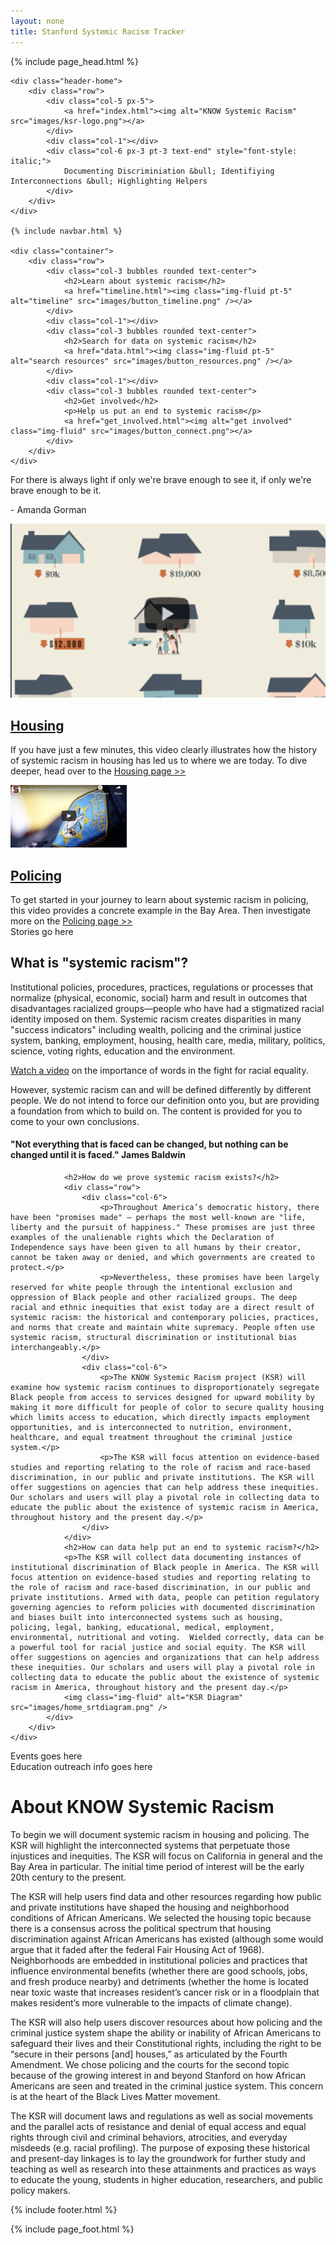 ```yaml
---
layout: none
title: Stanford Systemic Racism Tracker
---
```

{% include page_head.html %}

<div class="home">

    <div class="header-home">
        <div class="row">
            <div class="col-5 px-5">
                <a href="index.html"><img alt="KNOW Systemic Racism" src="images/ksr-logo.png"></a>
            </div>
            <div class="col-1"></div>
            <div class="col-6 px-3 pt-3 text-end" style="font-style: italic;">
                Documenting Discriminiation &bull; Identifiying Interconnections &bull; Highlighting Helpers
            </div>
        </div>
    </div>

    {% include navbar.html %}

    <div class="container">
        <div class="row">
            <div class="col-3 bubbles rounded text-center">
                <h2>Learn about systemic racism</h2>
                <a href="timeline.html"><img class="img-fluid pt-5" alt="timeline" src="images/button_timeline.png" /></a>
            </div>
            <div class="col-1"></div>
            <div class="col-3 bubbles rounded text-center">
                <h2>Search for data on systemic racism</h2>
                <a href="data.html"><img class="img-fluid pt-5" alt="search resources" src="images/button_resources.png" /></a>
            </div>
            <div class="col-1"></div>
            <div class="col-3 bubbles rounded text-center">
                <h2>Get involved</h2>
                <p>Help us put an end to systemic racism</p>
                <a href="get_involved.html"><img alt="get involved" class="img-fluid" src="images/button_connect.png"></a>
            </div>
        </div>
    </div>
</div>

<div class="quote-bar p-1">
    <div class="container">
        <div class="row gorman-quote">
            <p>For there is always light if only we're brave enough to see it, if only we're brave enough to be it.</p>
            <p>- Amanda Gorman</p>
        </div>
    </div>
</div>

<div class="features-bar">
    <div class="container features">
        <div class="row">
            <div class="col-6">
                <div class="row">
                    <div class="col">
                        <a href="https://www.segregatedbydesign.com/"><img class="img-fluid" alt="Housing video" src="images/housing_homepage.png"></a>
                    </div>
                    <div class="col">
                        <h2><a href="housing.html">Housing</a></h2>
                        <p>If you have just a few minutes, this video clearly illustrates how the history of systemic racism in housing has led us to where we are today.  To dive deeper, head over to the <a href="housing.html">Housing page >></a></p>
                    </div>
                </div>
            </div>
            <div class="col-6">
                <div class="row">
                    <div class="col">
                        <a href="https://news.stanford.edu/2016/06/15/stanford-big-data-study-finds-racial-disparities-oakland-calif-police-behavior-offers-solutions/"><img class="img-fluid" alt="Policing video" src="images/policing_homepage.png" height="100" /></a>
                    </div>
                    <div class="col">
                        <h2><a href="policing.html">Policing</a></h2>
                        To get started in your journey to learn about systemic racism in policing, this video provides a concrete example in the Bay Area.  Then investigate more on the <a href="policing.html">Policing page >></a>
                    </div>
                </div>
            </div>
        </div>
    </div>
</div>

<div class="stories-bar">
    <div class="container py-3">
        <div class="row">
            <div class="col">
                Stories go here
            </div>
        </div>
    </div>
</div>

<div class="explain-bar">
    <div class="container py-3">
        <div class="row">
            <div class="col">
                <h2>What is "systemic racism"?</h2>
                <div class="row">
                    <div class="col-6">
                        <p>Institutional policies, procedures, practices, regulations or processes that normalize (physical, economic, social) harm and result in outcomes that disadvantages racialized groups—people who have had a stigmatized racial identity imposed on them. Systemic racism creates disparities in many "success indicators" including wealth, policing and the criminal justice system, banking, employment, housing, health care, media, military, politics, science, voting rights, education and the environment.</p>
                        <p><a href="https://abc7news.com/systemic-racism-definition-structural-institutionalized-what-is/6292530/">Watch a video</a> on the importance of words in the fight for racial equality.</p>
                    </div>
                    <div class="col-3">
                        <p>However, systemic racism can and will be defined differently by different people. We do not intend to force our definition onto you, but are providing a foundation from which to build on. The content is provided for you to come to your own conclusions.</p>
                    </div>
                    <div class="col-3">
                        <h4>"Not everything that is faced can be changed, but nothing can be changed until it is faced." James Baldwin</h4>
                    </div>
                </div>

                <h2>How do we prove systemic racism exists?</h2>
                <div class="row">
                    <div class="col-6">
                        <p>Throughout America’s democratic history, there have been "promises made" – perhaps the most well-known are "life, liberty and the pursuit of happiness." These promises are just three examples of the unalienable rights which the Declaration of Independence says have been given to all humans by their creator, cannot be taken away or denied, and which governments are created to protect.</p>
                        <p>Nevertheless, these promises have been largely reserved for white people through the intentional exclusion and oppression of Black people and other racialized groups. The deep racial and ethnic inequities that exist today are a direct result of systemic racism: the historical and contemporary policies, practices, and norms that create and maintain white supremacy. People often use systemic racism, structural discrimination or institutional bias interchangeably.</p>
                    </div>
                    <div class="col-6">
                        <p>The KNOW Systemic Racism project (KSR) will examine how systemic racism continues to disproportionately segregate Black people from access to services designed for upward mobility by making it more difficult for people of color to secure quality housing which limits access to education, which directly impacts employment opportunities, and is interconnected to nutrition, environment, healthcare, and equal treatment throughout the criminal justice system.</p>
                        <p>The KSR will focus attention on evidence-based studies and reporting relating to the role of racism and race-based discrimination, in our public and private institutions. The KSR will offer suggestions on agencies that can help address these inequities. Our scholars and users will play a pivotal role in collecting data to educate the public about the existence of systemic racism in America, throughout history and the present day.</p>
                    </div>
                </div>
                <h2>How can data help put an end to systemic racism?</h2>
                <p>The KSR will collect data documenting instances of institutional discrimination of Black people in America. The KSR will focus attention on evidence-based studies and reporting relating to the role of racism and race-based discrimination, in our public and private institutions. Armed with data, people can petition regulatory governing agencies to reform policies with documented discrimination and biases built into interconnected systems such as housing, policing, legal, banking, educational, medical, employment, environmental, nutritional and voting.  Wielded correctly, data can be a powerful tool for racial justice and social equity. The KSR will offer suggestions on agencies and organizations that can help address these inequities. Our scholars and users will play a pivotal role in collecting data to educate the public about the existence of systemic racism in America, throughout history and the present day.</p>
                <img class="img-fluid" alt="KSR Diagram" src="images/home_srtdiagram.png" />
            </div>
        </div>
    </div>
</div>

<div class="events-bar">
    <div class="container py-3">
        <div class="row">
            <div class="col">
                Events goes here
            </div>
        </div>
    </div>
</div>

<div class="edu-bar">
    <div class="container py-3">
        <div class="row">
            <div class="col">
                Education outreach info goes here
            </div>
        </div>
    </div>
</div>

<div class="about-bar">
    <div class="container py-3">
        <div class="row">
            <div class="col-6">
                <h1>About KNOW Systemic Racism</h1>
                <p>To begin we will document systemic racism in housing and policing. The KSR will highlight the interconnected systems that perpetuate those injustices and inequities. The KSR will focus on California in general and the Bay Area in particular. The initial time period of interest will be the early 20th century to the present.</p>
                <p>The KSR will help users find data and other resources regarding how public and private institutions have shaped the housing and neighborhood conditions of African Americans. We selected the housing topic because there is a consensus across the political spectrum that housing discrimination against African Americans has existed (although some would argue that it faded after the federal Fair Housing Act of 1968). Neighborhoods are embedded in institutional policies and practices that influence environmental benefits (whether there are good schools, jobs, and fresh produce nearby) and detriments (whether the home is located near toxic waste that increases resident’s cancer risk or in a floodplain that makes resident’s more vulnerable to the impacts of climate change).</p>
            </div>
            <div class="col-1"></div>
            <div class="col-5">
                <p>The KSR will also help users discover resources about how policing and the criminal justice system shape the ability or inability of African Americans to safeguard their lives and their Constitutional rights, including the right to be “secure in their persons [and] houses,” as articulated by the Fourth Amendment. We chose policing and the courts for the second topic because of the growing interest in and beyond Stanford on how African Americans are seen and treated in the criminal justice system. This concern is at the heart of the Black Lives Matter movement.</p>
                <p>The KSR will document laws and regulations as well as social movements and the parallel acts of resistance and denial of equal access and equal rights through civil and criminal behaviors, atrocities, and everyday misdeeds (e.g. racial profiling). The purpose of exposing these historical and present-day linkages is to lay the groundwork for further study and teaching as well as research into these attainments and practices as ways to educate the young, students in higher education, researchers, and public policy makers. </p>
            </div>
        </div>
    </div>
</div>

{% include footer.html %}

{% include page_foot.html %}
